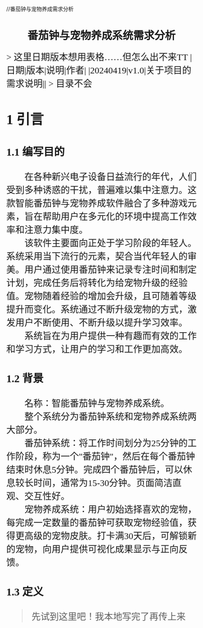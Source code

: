 
//番茄钟与宠物养成需求分析
# <center>番茄钟与宠物养成系统需求分析</center>
<font face="仿宋" size=5>
> 这里日期版本想用表格……但怎么出不来TT
|日期|版本|说明|作者|
|20240419|v1.0|关于项目的需求说明||
> 目录不会

## 1 引言
### 1.1 编写目的
&emsp;&emsp;在各种新兴电子设备日益流行的年代，人们受到多种诱惑的干扰，普遍难以集中注意力。这款智能番茄钟与宠物养成软件融合了多种游戏元素，旨在帮助用户在多元化的环境中提高工作效率和注意力集中度。<br>
&emsp;&emsp;该软件主要面向正处于学习阶段的年轻人。系统采用当下流行的元素，契合当代年轻人的审美。用户通过使用番茄钟来记录专注时间和制定计划，完成任务后将转化为给宠物升级的经验值。宠物随着经验的增加会升级，且可随着等级提升而变化。系统通过不断升级宠物的方式，激发用户不断使用、不断升级以提升学习效率。<br>
&emsp;&emsp;系统旨在为用户提供一种有趣而有效的工作和学习方式，让用户的学习和工作更加高效。<br>
### 1.2 背景
&emsp;&emsp;名称：智能番茄钟与宠物养成系统。<br>
&emsp;&emsp;整个系统分为番茄钟系统和宠物养成系统两大部分。<br>
&emsp;&emsp;番茄钟系统：将工作时间划分为25分钟的工作阶段，称为一个"番茄钟"，然后在每个番茄钟结束时休息5分钟。完成四个番茄钟后，可以休息较长时间，通常为15-30分钟。页面简洁直观、交互性好。<br>
&emsp;&emsp;宠物养成系统：用户初始选择喜欢的宠物，每完成一定数量的番茄钟可获取宠物经验值，获得更高级的宠物皮肤。打卡满30天后，可解锁新的宠物，向用户提供可视化成果显示与正向反馈。<br>

### 1.3 定义
> 先试到这里吧！我本地写完了再传上来
